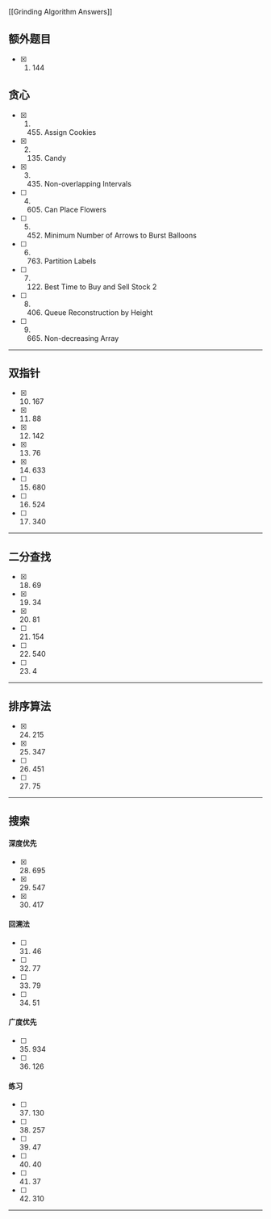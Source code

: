 [[Grinding Algorithm Answers]]
## 额外题目
- [x] 1. 144
## 贪心
- [x] 1. 455. Assign Cookies 
- [x] 2. 135. Candy
- [x] 3. 435. Non-overlapping Intervals
- [ ] 4. 605. Can Place Flowers
- [ ] 5. 452. Minimum Number of Arrows to Burst Balloons
- [ ] 6. 763. Partition Labels
- [ ] 7. 122. Best Time to Buy and Sell Stock 2
- [ ] 8. 406. Queue Reconstruction by Height
- [ ] 9. 665. Non-decreasing Array
----
## 双指针
- [x] 10. 167
- [x] 11. 88
- [x] 12. 142
- [x] 13. 76
- [x] 14. 633
- [ ] 15. 680
- [ ] 16. 524
- [ ] 17. 340
----
## 二分查找
- [x] 18. 69
- [x] 19. 34
- [x] 20. 81
- [ ] 21. 154
- [ ] 22. 540
- [ ] 23. 4
----
## 排序算法
- [x] 24. 215
- [x] 25. 347
- [ ] 26. 451
- [ ] 27. 75
----
## 搜索
#### 深度优先
- [x] 28. 695
- [x] 29. 547
- [x] 30. 417
#### 回溯法
- [ ] 31. 46
- [ ] 32. 77
- [ ] 33. 79
- [ ] 34. 51
#### 广度优先
- [ ] 35. 934
- [ ] 36. 126
#### 练习
- [ ] 37. 130
- [ ] 38. 257
- [ ] 39. 47
- [ ] 40. 40
- [ ] 41. 37
- [ ] 42. 310
----
